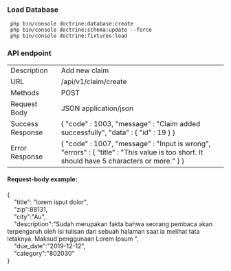 ### Load Database

```
 php bin/console doctrine:database:create
 php bin/console doctrine:schema:update --force
 php bin/console doctrine:fixtures:load 
```

### API endpoint

|  |  |
| ------ | ------ |
| Description | Add new claim
| URL | /api/v1/claim/create
| Methods | POST
| Request Body | JSON application/json 
| Success Response | { "code" : 1003, "message" : "Claim added successfully", "data" : { "id" : 19 } }
| Error Response | { "code" : 1007, "message" : "Input is wrong", "errors" : { "title" : "This value is too short. It should have 5 characters or more." } }               

#### Request-body example:

{ <br/>
&nbsp;&nbsp;&nbsp;&nbsp;"title": "lorem isput dolor", <br/>
&nbsp;&nbsp;&nbsp;&nbsp;"zip":88131, <br/>
&nbsp;&nbsp;&nbsp;&nbsp;"city":"Au", <br/>
&nbsp;&nbsp;&nbsp;&nbsp;"description":"Sudah merupakan fakta bahwa seorang pembaca akan terpengaruh oleh isi tulisan dari sebuah halaman saat ia melihat tata letaknya. Maksud penggunaan Lorem Ipsum ",<br/>
&nbsp;&nbsp;&nbsp;&nbsp;"due_date":"2019-12-12",<br/>
&nbsp;&nbsp;&nbsp;&nbsp;"category":"802030" <br/>
} 
    